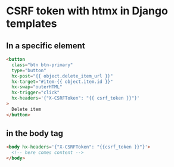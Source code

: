 # CSRF token with htmx in Django templates


## In a specific element

```html
<button
  class="btn btn-primary"
  type="button"
  hx-post="{{ object.delete_item_url }}"
  hx-target="#item-{{ object.item.id }}"
  hx-swap="outerHTML"
  hx-trigger="click"
  hx-headers='{"X-CSRFToken": "{{ csrf_token }}"}'
>
  Delete item
</button>
```

## in the body tag

```html
<body hx-headers='{"X-CSRFToken": "{{csrf_token }}"}'>
  <!-- here comes content -->
</body>
```
